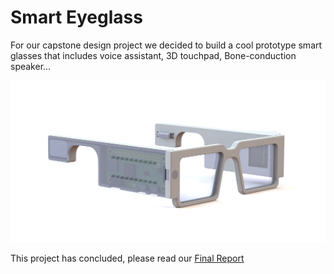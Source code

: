 # Smart Eyeglass

For our capstone design project we decided to build a cool prototype smart glasses that includes voice assistant, 3D touchpad, Bone-conduction speaker...

![Inital Prototype Image](/assets/glass1.jpg)

This project has concluded, please read our [Final Report](https://github.com/BillWCJ/eyeglass/blob/master/Report.pdf)
